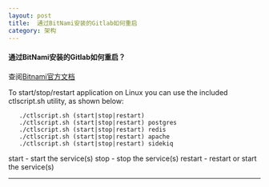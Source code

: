 ```yaml
---
layout: post  
title:  通过BitNami安装的Gitlab如何重启
category: 架构  
---
```

#### 通过BitNami安装的Gitlab如何重启？  

查阅[Bitnami官方文档](https://bitnami.com/stack/gitlab/README.txt)  


  To start/stop/restart application on Linux you can use the included ctlscript.sh
utility, as shown below:

       ./ctlscript.sh (start|stop|restart)
       ./ctlscript.sh (start|stop|restart) postgres
       ./ctlscript.sh (start|stop|restart) redis
       ./ctlscript.sh (start|stop|restart) apache
       ./ctlscript.sh (start|stop|restart) sidekiq

  start      - start the service(s)
  stop       - stop  the service(s)
  restart    - restart or start the service(s)


- - -
